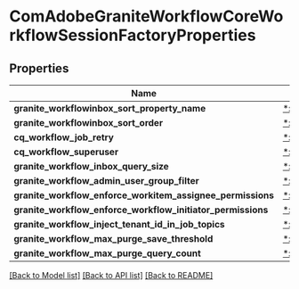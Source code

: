 # ComAdobeGraniteWorkflowCoreWorkflowSessionFactoryProperties

## Properties
Name | Type | Description | Notes
------------ | ------------- | ------------- | -------------
**granite_workflowinbox_sort_property_name** | [***::models::ConfigNodePropertyDropDown**](configNodePropertyDropDown.md) |  | [optional] 
**granite_workflowinbox_sort_order** | [***::models::ConfigNodePropertyString**](configNodePropertyString.md) |  | [optional] 
**cq_workflow_job_retry** | [***::models::ConfigNodePropertyInteger**](configNodePropertyInteger.md) |  | [optional] 
**cq_workflow_superuser** | [***::models::ConfigNodePropertyArray**](configNodePropertyArray.md) |  | [optional] 
**granite_workflow_inbox_query_size** | [***::models::ConfigNodePropertyInteger**](configNodePropertyInteger.md) |  | [optional] 
**granite_workflow_admin_user_group_filter** | [***::models::ConfigNodePropertyBoolean**](configNodePropertyBoolean.md) |  | [optional] 
**granite_workflow_enforce_workitem_assignee_permissions** | [***::models::ConfigNodePropertyBoolean**](configNodePropertyBoolean.md) |  | [optional] 
**granite_workflow_enforce_workflow_initiator_permissions** | [***::models::ConfigNodePropertyBoolean**](configNodePropertyBoolean.md) |  | [optional] 
**granite_workflow_inject_tenant_id_in_job_topics** | [***::models::ConfigNodePropertyBoolean**](configNodePropertyBoolean.md) |  | [optional] 
**granite_workflow_max_purge_save_threshold** | [***::models::ConfigNodePropertyInteger**](configNodePropertyInteger.md) |  | [optional] 
**granite_workflow_max_purge_query_count** | [***::models::ConfigNodePropertyInteger**](configNodePropertyInteger.md) |  | [optional] 

[[Back to Model list]](../README.md#documentation-for-models) [[Back to API list]](../README.md#documentation-for-api-endpoints) [[Back to README]](../README.md)


